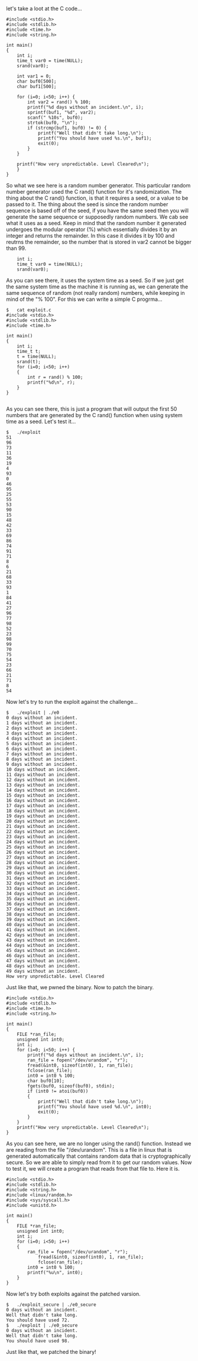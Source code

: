 let's take a loot at the C code...


```
#include <stdio.h>
#include <stdlib.h>
#include <time.h>
#include <string.h>

int main()
{
	int i;
	time_t var0 = time(NULL);
	srand(var0);
	
	int var1 = 0;
	char buf0[500];
	char buf1[500];
	
	for (i=0; i<50; i++) {
		int var2 = rand() % 100;
		printf("%d days without an incident.\n", i);
		sprintf(buf1, "%d", var2);
		scanf(" %10s", buf0);
		strtok(buf0, "\n");
		if (strcmp(buf1, buf0) != 0) {
			printf("Well that didn't take long.\n");
			printf("You should have used %s.\n", buf1);
			exit(0);
		}
	}
	
	printf("How very unpredictable. Level Cleared\n");
	}
}

```

So what we see here is a random number generator. This particular random number generator used the C rand() function for it's randomization. The thing about the C rand() function, is that it requires a seed, or a value to be passed to it. The thing about the seed is since the random number sequence is based off of the seed, if you have the same seed then you will generate the same sequence or supposedly random numbers. We cab see what it uses as a seed. Keep in mind that the random number it generated undergoes the modular operator (%) which essentially divides it by an integer and returns the remainder. In this case it divides it by 100 and reutrns the remainder, so the number that is stored in var2 cannot be bigger than 99.

```
	int i;
	time_t var0 = time(NULL);
	srand(var0);
```

As you can see there, it uses the system time as a seed. So if we just get the same system time as the machine it is running as, we can generate the same sequence of random (not really random) numbers, while keeping in mind of the "% 100". For this we can write a simple C progrma...

```
$	cat exploit.c
#include <stdio.h>
#include <stdlib.h>
#include <time.h>

int main()
{
	int i;
	time_t t;
	t = time(NULL);
	srand(t);
	for (i=0; i<50; i++) 
	{
		int r = rand() % 100;
		printf("%d\n", r);
	}
}


```

As you can see there, this is just a program that will output the first 50 numbers that are generated by the C rand() function when using system time as a seed. Let's test it...

```
$	./exploit
51
96
73
11
36
19
4
93
0
46
95
25
55
53
90
15
48
42
33
69
86
74
91
71
8
6
21
68
33
93
1
84
41
27
96
77
98
52
23
98
99
70
75
54
23
66
21
71
8
54
```

Now let's try to run the exploit against the challenge...

```
$	./exploit | ./e0
0 days without an incident.
1 days without an incident.
2 days without an incident.
3 days without an incident.
4 days without an incident.
5 days without an incident.
6 days without an incident.
7 days without an incident.
8 days without an incident.
9 days without an incident.
10 days without an incident.
11 days without an incident.
12 days without an incident.
13 days without an incident.
14 days without an incident.
15 days without an incident.
16 days without an incident.
17 days without an incident.
18 days without an incident.
19 days without an incident.
20 days without an incident.
21 days without an incident.
22 days without an incident.
23 days without an incident.
24 days without an incident.
25 days without an incident.
26 days without an incident.
27 days without an incident.
28 days without an incident.
29 days without an incident.
30 days without an incident.
31 days without an incident.
32 days without an incident.
33 days without an incident.
34 days without an incident.
35 days without an incident.
36 days without an incident.
37 days without an incident.
38 days without an incident.
39 days without an incident.
40 days without an incident.
41 days without an incident.
42 days without an incident.
43 days without an incident.
44 days without an incident.
45 days without an incident.
46 days without an incident.
47 days without an incident.
48 days without an incident.
49 days without an incident.
How very unpredictable. Level Cleared
```

Just like that, we pwned the binary. Now to patch the binary.

```
#include <stdio.h>
#include <stdlib.h>
#include <time.h>
#include <string.h>

int main()
{
	FILE *ran_file;
	unsigned int int0;
	int i;	
	for (i=0; i<50; i++) {
		printf("%d days without an incident.\n", i);
		ran_file = fopen("/dev/urandom", "r");
		fread(&int0, sizeof(int0), 1, ran_file);
		fclose(ran_file);
		int0 = int0 % 100;
		char buf0[10];
		fgets(buf0, sizeof(buf0), stdin);
		if (int0 != atoi(buf0))
		{
			printf("Well that didn't take long.\n");
			printf("You should have used %d.\n", int0);
			exit(0);
		}
	}
	printf("How very unpredictable. Level Cleared\n");
}
```

As you can see here, we are no longer using the rand() function. Instead we are reading from the file "/dev/urandom". This is a file in linux that is generated automatically that contains random data that is cryptographically secure. So we are able to simply read from it to get our random values. Now to test it, we will create a program that reads from that file to. Here it is.

```
#include <stdio.h>
#include <stdlib.h>
#include <string.h>
#include <linux/random.h>
#include <sys/syscall.h>
#include <unistd.h>

int main()
{
	FILE *ran_file;
	unsigned int int0;
	int i;
	for (i=0; i<50; i++)
	{
 		ran_file = fopen("/dev/urandom", "r");
        	fread(&int0, sizeof(int0), 1, ran_file);
        	fclose(ran_file);
  		int0 = int0 % 100;
		printf("%u\n", int0);
	}
}
```

Now let's try both exploits against the patched varsion.

```
$	./exploit_secure | ./e0_secure 
0 days without an incident.
Well that didn't take long.
You should have used 72.
$	./exploit | ./e0_secure 
0 days without an incident.
Well that didn't take long.
You should have used 98.
```

Just like that, we patched the binary!